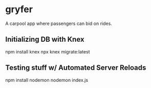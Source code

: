 # gryfer
A carpool app where passengers can bid on rides.


## Initializing DB with Knex
npm install knex
npx knex migrate:latest

## Testing stuff w/ Automated Server Reloads
npm install nodemon
nodemon index.js